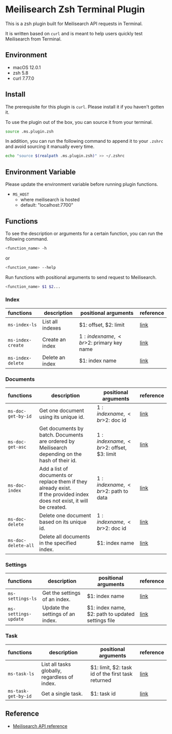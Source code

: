 # Meilisearch Zsh Terminal Plugin

This is a zsh plugin built for Meilisearch API requests in Terminal.

It is written based on `curl` and is meant to help users quickly test
Meilisearch from Terminal.


## Environment
- macOS 12.0.1
- zsh 5.8
- curl 7.77.0


## Install
The prerequisite for this plugin is `curl`. Please install it if you haven't
gotten it.

To use the plugin out of the box, you can source it from your terminal.
```bash
source .ms.plugin.zsh
```

In addition, you can run the following command to append it to your `.zshrc` and
avoid sourcing it manually every time.
```bash
echo "source $(realpath .ms.plugin.zsh)" >> ~/.zshrc
```


## Environment Variable
Please update the environment variable before running plugin functions.
- `MS_HOST`
  - where meilisearch is hosted
  - default: "localhost:7700"


## Functions
To see the description or arguments for a certain function, you can run the
following command.
```bash
<function_name> -h
```
or
```bash
<function_name> --help
```

Run functions with positional arguments to send request to Meilisearch.
```bash
<function_name> $1 $2...
```

### Index
| functions         | description      | positional arguments                 | reference                                                                        |
|:------------------|------------------|--------------------------------------|----------------------------------------------------------------------------------|
| `ms-index-ls`     | List all indexes | $1: offset, $2: limit                | [link](https://docs.meilisearch.com/reference/api/indexes.html#list-all-indexes) |
| `ms-index-create` | Create an index  | $1: index name,<br>$2: primary key name | [link](https://docs.meilisearch.com/reference/api/indexes.html#create-an-index)  |
| `ms-index-delete` | Delete an index  | $1: index name                       | [link](https://docs.meilisearch.com/reference/api/indexes.html#delete-an-index)  |


### Documents
| functions           | description                                                                                                                  | positional arguments                     | reference                                                                                  |
|:--------------------|------------------------------------------------------------------------------------------------------------------------------|------------------------------------------|--------------------------------------------------------------------------------------------|
| `ms-doc-get-by-id`  | Get one document using its unique id.                                                                                        | $1: index name,<br>$2: doc id            | [link](https://docs.meilisearch.com/reference/api/documents.html#get-one-document)         |
| `ms-doc-get-asc`    | Get documents by batch. Documents are ordered by Meilisearch depending on the hash of their id.                              | $1: index name,<br>$2: offset, $3: limit | [link](https://docs.meilisearch.com/reference/api/documents.html#get-documents)            |
| `ms-doc-index`      | Add a list of documents or replace them if they already exist. <br>If the provided index does not exist, it will be created. | $1: index name,<br>$2: path to data      | [link](https://docs.meilisearch.com/reference/api/documents.html#add-or-replace-documents) |
| `ms-doc-delete`     | Delete one document based on its unique id.                                                                                  | $1: index name,<br>$2: doc id            | [link](https://docs.meilisearch.com/reference/api/documents.html#delete-one-document)      |
| `ms-doc-delete-all` | Delete all documents in the specified index.                                                                                 | $1: index name                           | [link](https://docs.meilisearch.com/reference/api/documents.html#delete-all-documents)     |


### Settings
| functions            | description                      | positional arguments                              | reference                                                                        |
|:---------------------|----------------------------------|---------------------------------------------------|----------------------------------------------------------------------------------|
| `ms-settings-ls`     | Get the settings of an index.    | $1: index name                                    | [link](https://docs.meilisearch.com/reference/api/settings.html#get-settings)    |
| `ms-settings-update` | Update the settings of an index. | $1: index name, $2: path to updated settings file | [link](https://docs.meilisearch.com/reference/api/settings.html#update-settings) |


### Task
| functions           | description                                   | positional arguments                              | reference                                                                  |
|:--------------------|-----------------------------------------------|---------------------------------------------------|----------------------------------------------------------------------------|
| `ms-task-ls`        | List all tasks globally, regardless of index. | $1: limit, $2: task id of the first task returned | [link](https://docs.meilisearch.com/reference/api/tasks.html#get-tasks)    |
| `ms-task-get-by-id` | Get a single task.                            | $1: task id                                       | [link](https://docs.meilisearch.com/reference/api/tasks.html#get-one-task) |


## Reference
- [Meilisearch API reference](https://docs.meilisearch.com/reference/api/overview.html)
